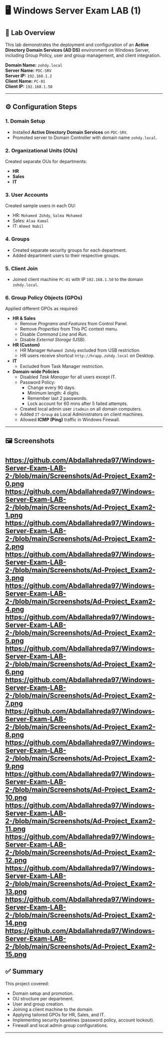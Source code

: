 # 🖥️ Windows Server Exam LAB (1)

## 📌 Lab Overview
This lab demonstrates the deployment and configuration of an **Active Directory Domain Services (AD DS)** environment on Windows Server, including Group Policy, user and group management, and client integration.  

**Domain Name:** `zohdy.local`  
**Server Name:** `PDC-SRV`  
**Server IP:** `192.168.1.2`  
**Client Name:** `PC-01`  
**Client IP:** `192.168.1.50`  

---

## ⚙️ Configuration Steps

### 1. Domain Setup
- Installed **Active Directory Domain Services** on `PDC-SRV`.  
- Promoted server to Domain Controller with domain name `zohdy.local`.

### 2. Organizational Units (OUs)
Created separate OUs for departments:
- **HR**
- **Sales**
- **IT**

### 3. User Accounts
Created sample users in each OU:
- HR: `Mohamed Zohdy`, `Salma Mohamed`
- Sales: `Alaa Kamal`
- IT: `Ahmed Nabil`

### 4. Groups
- Created separate security groups for each department.  
- Added department users to their respective groups.

### 5. Client Join
- Joined client machine `PC-01` with IP `192.168.1.50` to the domain `zohdy.local`.

### 6. Group Policy Objects (GPOs)
Applied different GPOs as required:
- **HR & Sales**
  - Remove *Programs and Features* from Control Panel.  
  - Remove *Properties* from This PC context menu.  
  - Disable *Command Line* and *Run*.  
  - Disable *External Storage* (USB).  
- **HR (Custom)**
  - HR Manager `Mohamed Zohdy` excluded from USB restriction.  
  - HR users receive shortcut `http://hrapp.zohdy.local` on Desktop.  
- **IT**
  - Excluded from Task Manager restriction.  
- **Domain-wide Policies**
  - Disabled *Task Manager* for all users except IT.  
  - Password Policy:
    - Change every 90 days.  
    - Minimum length: 4 digits.  
    - Remember last 2 passwords.  
    - Lock account for 60 mins after 5 failed attempts.  
  - Created local admin user `itadmin` on all domain computers.  
  - Added `IT-Group` as Local Administrators on client machines.  
  - Allowed **ICMP (Ping)** traffic in Windows Firewall.  

---

## 🖼️ Screenshots
https://github.com/Abdallahreda97/Windows-Server-Exam-LAB-2-/blob/main/Screenshots/Ad-Project_Exam2-0.png
https://github.com/Abdallahreda97/Windows-Server-Exam-LAB-2-/blob/main/Screenshots/Ad-Project_Exam2-1.png
https://github.com/Abdallahreda97/Windows-Server-Exam-LAB-2-/blob/main/Screenshots/Ad-Project_Exam2-2.png
https://github.com/Abdallahreda97/Windows-Server-Exam-LAB-2-/blob/main/Screenshots/Ad-Project_Exam2-3.png
https://github.com/Abdallahreda97/Windows-Server-Exam-LAB-2-/blob/main/Screenshots/Ad-Project_Exam2-4.png
https://github.com/Abdallahreda97/Windows-Server-Exam-LAB-2-/blob/main/Screenshots/Ad-Project_Exam2-5.png
https://github.com/Abdallahreda97/Windows-Server-Exam-LAB-2-/blob/main/Screenshots/Ad-Project_Exam2-6.png
https://github.com/Abdallahreda97/Windows-Server-Exam-LAB-2-/blob/main/Screenshots/Ad-Project_Exam2-7.png
https://github.com/Abdallahreda97/Windows-Server-Exam-LAB-2-/blob/main/Screenshots/Ad-Project_Exam2-8.png
https://github.com/Abdallahreda97/Windows-Server-Exam-LAB-2-/blob/main/Screenshots/Ad-Project_Exam2-9.png
https://github.com/Abdallahreda97/Windows-Server-Exam-LAB-2-/blob/main/Screenshots/Ad-Project_Exam2-10.png
https://github.com/Abdallahreda97/Windows-Server-Exam-LAB-2-/blob/main/Screenshots/Ad-Project_Exam2-11.png
https://github.com/Abdallahreda97/Windows-Server-Exam-LAB-2-/blob/main/Screenshots/Ad-Project_Exam2-12.png
https://github.com/Abdallahreda97/Windows-Server-Exam-LAB-2-/blob/main/Screenshots/Ad-Project_Exam2-13.png
https://github.com/Abdallahreda97/Windows-Server-Exam-LAB-2-/blob/main/Screenshots/Ad-Project_Exam2-14.png
https://github.com/Abdallahreda97/Windows-Server-Exam-LAB-2-/blob/main/Screenshots/Ad-Project_Exam2-15.png
---

## ✅ Summary
This project covered:
- Domain setup and promotion.  
- OU structure per department.  
- User and group creation.  
- Joining a client machine to the domain.  
- Applying tailored GPOs for HR, Sales, and IT.  
- Implementing security baselines (password policy, account lockout).  
- Firewall and local admin group configurations.  

---
